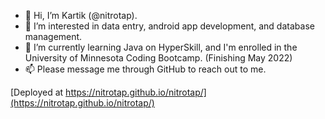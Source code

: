- 👋 Hi, I’m Kartik (@nitrotap).
- 👀 I’m interested in data entry, android app development, and database management.
- 🌱 I’m currently learning Java on HyperSkill, and I'm enrolled in the University of Minnesota Coding Bootcamp. (Finishing May 2022)
- 📫 Please message me through GitHub to reach out to me. 
<!---
nitrotap/nitrotap is a ✨ special ✨ repository because its `README.md` (this file) appears on your GitHub profile.
You can click the Preview link to take a look at your changes.
- 💞️ I’m looking to collaborate on ...
--->


[Deployed at https://nitrotap.github.io/nitrotap/](https://nitrotap.github.io/nitrotap/)

